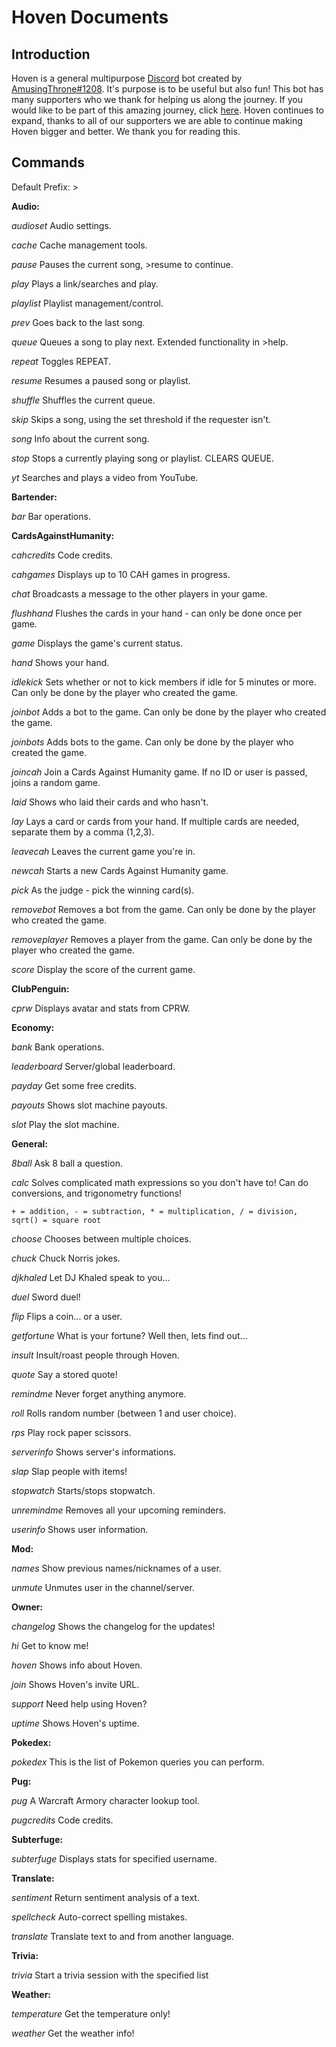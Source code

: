 **Hoven Documents**
===================

Introduction
------------

Hoven is a general multipurpose [Discord](https://www.discordapp.com) bot created by [AmusingThrone#1208](https://github.com/AmusingThrone/). It's purpose is to be useful but also fun! This bot has many supporters who we thank for helping us along the journey. If you would like to be part of this amazing journey, click [here](https://bit.do/hoven). Hoven continues to expand, thanks to all of our supporters we are able to continue making Hoven bigger and better.  We thank you for reading this.

Commands 
------------
Default Prefix: >

**Audio:**

  *audioset*      Audio settings.
  
  *cache*         Cache management tools.
  
  *pause*         Pauses the current song, >resume to continue.
  
  *play*          Plays a link/searches and play.
  
  *playlist*      Playlist management/control.
  
  *prev*          Goes back to the last song.
  
  *queue*         Queues a song to play next. Extended functionality in >help.
  
  *repeat*        Toggles REPEAT.
  
  *resume*        Resumes a paused song or playlist.
  
  *shuffle*       Shuffles the current queue.
  
  *skip*          Skips a song, using the set threshold if the requester isn't.
  
  *song*          Info about the current song.
  
  *stop*          Stops a currently playing song or playlist. CLEARS QUEUE.
  
  *yt*            Searches and plays a video from YouTube.


**Bartender:**

  *bar*           Bar operations.


**CardsAgainstHumanity:**

  *cahcredits*    Code credits.
  
  *cahgames*      Displays up to 10 CAH games in progress.
  
  *chat*          Broadcasts a message to the other players in your game.
  
  *flushhand*     Flushes the cards in your hand - can only be done once per game.
  
  *game*          Displays the game's current status.
  
  *hand*          Shows your hand.
  
  *idlekick*      Sets whether or not to kick members if idle for 5 minutes or more.  Can only be done by the player who created the game.
  
  *joinbot*       Adds a bot to the game.  Can only be done by the player who created the game.
  
  *joinbots*      Adds bots to the game.  Can only be done by the player who created the game.
  
  *joincah*       Join a Cards Against Humanity game.  If no ID or user is passed, joins a random game.

  *laid*          Shows who laid their cards and who hasn't.
    
  *lay*           Lays a card or cards from your hand.  If multiple cards are needed, separate them by a comma (1,2,3).
  
  *leavecah*      Leaves the current game you're in.
  
  *newcah*        Starts a new Cards Against Humanity game.
  
  *pick*          As the judge - pick the winning card(s).
  
  *removebot*     Removes a bot from the game.  Can only be done by the player who created the game.
  
  *removeplayer*  Removes a player from the game.  Can only be done by the player who created the game.

   *score*         Display the score of the current game.


**ClubPenguin:**

  *cprw*          Displays avatar and stats from CPRW.


**Economy:**

  *bank*          Bank operations.
  
  *leaderboard*   Server/global leaderboard.
  
  *payday*        Get some free credits.
  
  *payouts*       Shows slot machine payouts.
  
  *slot*          Play the slot machine.

**General:**

  *8ball*         Ask 8 ball a question.
  
  *calc*           Solves complicated math expressions so you don't have to! Can do conversions, and trigonometry functions!
  
`+ = addition, - = subtraction, * = multiplication, / = division, sqrt() = square root`

  *choose*        Chooses between multiple choices.
  
  *chuck*         Chuck Norris jokes.
  
  *djkhaled*      Let DJ Khaled speak to you...
  
  *duel*          Sword duel!
  
  *flip*          Flips a coin... or a user.
  
  *getfortune*    What is your fortune? Well then, lets find out...
  
  *insult*        Insult/roast people through Hoven.
  
  *quote*         Say a stored quote!

  *remindme*      Never forget anything anymore.
  
  *roll*          Rolls random number (between 1 and user choice).
  
  *rps*           Play rock paper scissors.
  
  *serverinfo*    Shows server's informations.
  
  *slap*          Slap people with items!
  
  *stopwatch*     Starts/stops stopwatch.
  
  *unremindme*    Removes all your upcoming reminders.
  
  *userinfo*      Shows user information.


**Mod:**

  *names*         Show previous names/nicknames of a user.
  
  *unmute*        Unmutes user in the channel/server.


**Owner:**

  *changelog*     Shows the changelog for the updates!
  
  *hi*            Get to know me!
  
  *hoven*         Shows info about Hoven.
  
  *join*          Shows Hoven's invite URL.
  
  *support*       Need help using Hoven?
  
  *uptime*        Shows Hoven's uptime.


**Pokedex:**

  *pokedex*       This is the list of Pokemon queries you can perform.
  
**Pug:**

  *pug*           A Warcraft Armory character lookup tool.
  
  *pugcredits*    Code credits.


**Subterfuge:**

  *subterfuge*    Displays stats for specified username.


**Translate:**

  *sentiment*     Return sentiment analysis of a text.
  
  *spellcheck*    Auto-correct spelling mistakes.
  
  *translate*     Translate text to and from another language.


**Trivia:**

*trivia*        Start a trivia session with the specified list


**Weather:**
  
  *temperature*   Get the temperature only!
 
  *weather*       Get the weather info!
